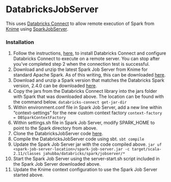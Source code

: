 # DatabricksJobServer
This uses [Databricks Connect](https://docs.azuredatabricks.net/user-guide/dev-tools/db-connect.html) to allow remote execution of Spark from [Knime](https://www.knime.com/knime-extension-for-apache-spark) using [SparkJobServer](https://github.com/spark-jobserver/spark-jobserver).
### Installation
1.  Follow the instructions, [here](https://docs.azuredatabricks.net/user-guide/dev-tools/db-connect.html), to install Databricks Connect and configure Databricks Connect to execute on a remote server.  You can stop after you’ve completed step 2 when the connection test is successful.
2.  Download and unzip the latest Spark Job Server from Knime for standard Apache Spark.  As of this writing, this can be downloaded [here](http://download.knime.org/store/3.6/spark-job-server-0.7.0.3-KNIME_spark-2.3_hdp.tar.gz).
3.  Download and unzip a Spark version that matches the Databricks Spark version, 2.4.0 can be downloaded [here](https://archive.apache.org/dist/spark/spark-2.4.0/spark-2.4.0-bin-hadoop2.7.tgz).
4. Copy the jars from the Databricks Connect library into the jars folder with Spark that was downloaded above.  The location can be found with the command below.
```databricks-connect get-jar-dir```
5.  Within environment.conf file in Spark Job Server, add a new line within “context-settings” for the new custom context factory
```context-factory = DBSparkContextFactory```
6.  Within settings.sh file in Spark Job Server, modify SPARK_HOME to point to the Spark directory from above.
7.  Clone the DatabricksJobServer code [here](https://github.com/jahubba/DatabricksJobServer).
8.  Compile the DatabricksJobServer code using sbt.
```sbt compile```
9.  Update the Spark Job Server jar with the code compiled above.
```jar uf <spark-job-server-location>/spark-job-server.jar -c target/scala-2.11/classes jahubba/databricks/spark/jobserver/*```
10.  Start the Spark Job Server using the server-start.sh script included in the Spark Job Server downloaded above.
11.  Update the Knime context configuration to use the Spark Job Server started above.
